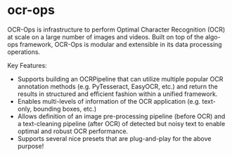 # ocr-ops

OCR-Ops is infrastructure to perform Optimal Character Recognition (OCR) at scale on a large number of images and videos.
Built on top of the algo-ops framework, OCR-Ops is modular and extensible in its data processing operations.

Key Features:

* Supports building an OCRPipeline that can utilize multiple popular OCR annotation methods (e.g. PyTesseract, EasyOCR,
  etc.) and return the results in structured and efficient fashion within a unified framework.
* Enables multi-levels of information of the OCR application (e.g. text-only, bounding boxes, etc.)
* Allows definition of an image pre-processing pipeline (before OCR) and a text-cleaning pipeline (after OCR) of
  detected but noisy text to enable optimal and robust OCR performance.
* Supports several nice presets that are plug-and-play for the above purpose!